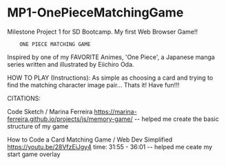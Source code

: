 # MP1-OnePieceMatchingGame
Milestone Project 1 for SD Bootcamp. My first Web Browser Game!!

        ONE PIECE MATCHING GAME
Inspired by one of my FAVORITE Animes, 'One Piece', a Japanese manga series written and illustrated by Eiichiro Oda.

HOW TO PLAY (Instructions):
    As simple as choosing a card and trying to find the matching character image pair... Thats it! Have fun!!!


CITATIONS:

Code Sketch / Marina Ferreira
https://marina-ferreira.github.io/projects/js/memory-game/
-- helped me create the basic structure of my game


How to Code a Card Matching Game / Web Dev Simplified
https://youtu.be/28VfzEiJgy4
time: 31:55 - 36:01
-- helped me ceate my start game overlay